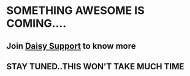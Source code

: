
# SOMETHING AWESOME IS COMING....
## Join [Daisy Support](https://t.me/DaisySupport_Official) to know more

## STAY TUNED..THIS WON'T TAKE MUCH TIME
